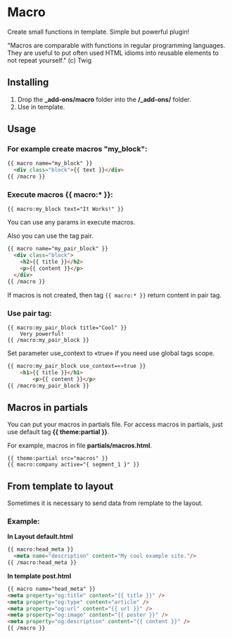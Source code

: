 Macro
=====

Create small functions in template. Simple but powerful plugin!

"Macros are comparable with functions in regular programming languages. They are useful to put often used HTML idioms into reusable elements to not repeat yourself." (c) Twig

Installing
----------
1. Drop the **\_add-ons/macro** folder into the **/\_add-ons/** folder.
2. Use in template.


Usage
-----

### For example create macros **"my_block"**:

```html
{{ macro name="my_block" }}
  <div class="block">{{ text }}</div>
{{ /macro }}
```

### Execute macros {{ macro:* }}:

```
{{ macro:my_block text="It Works!" }}
```

You can use any params in execute macros.

Also you can use the tag pair.

```html
{{ macro name="my_pair_block" }}
  <div class="block">
    <h2>{{ title }}</h2>
    <p>{{ content }}</p>
  </div>
{{ /macro }}
```

If macros is not created, then tag `{{ macro:* }}` return content in pair tag.

### Use pair tag:

```
{{ macro:my_pair_block title="Cool" }}
    Very powerful!
{{ /macro:my_pair_block }}
```
Set parameter use_context to «true» if you need use global tags scope.

```html
{{ macro:my_pair_block use_context=«»true }}
    <h1>{{ title }}</h1>
		<p>{{ content }}</p>
{{ /macro:my_pair_block }}
```


Macros in partials
------------------

You can put your macros in partials file. For access macros in partials, just use default tag **{{ theme:partial }}**.

For example, macros in file **partials/macros.html**.

```
{{ theme:partial src="macros" }}
{{ macro:company active="{ segment_1 }" }}
```

From template to layout
-----------------------

Sometimes it is necessary to send data from remplate to the layout.

### Example:

**In Layout default.html**

```html
{{ macro:head_meta }}
  <meta name="description" content="My cool example site."/>
{{ /macro:head_meta }}
```

**In template post.html**

```html
{{ macro name="head_meta" }}
<meta property="og:title" content="{{ title }}" />
<meta property="og:type" content="article" />
<meta property="og:url" content="{{ url }}" />
<meta property="og:image" content="{{ poster }}" />
<meta property="og:description" content="{{ content }}" />
{{ /macro }}
```

